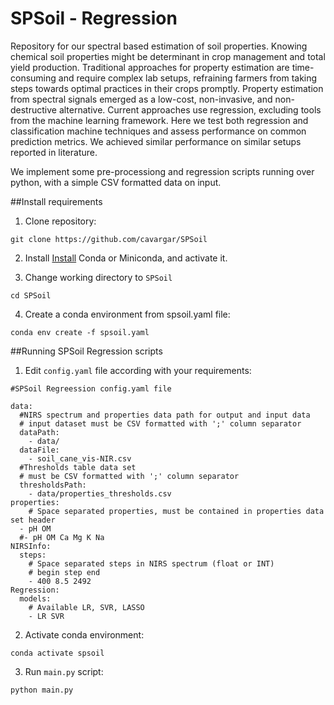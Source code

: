 # SPSoil - Regression
Repository for our spectral based estimation of soil properties.
Knowing chemical soil properties might be determinant in crop management and total yield production. Traditional approaches for property estimation are time-consuming and require complex lab setups, refraining farmers from taking steps towards optimal practices in their crops promptly. Property estimation from spectral signals emerged as a low-cost, non-invasive, and non-destructive alternative. Current approaches use regression, excluding tools from the machine learning framework. Here we test both regression and classification machine techniques and assess performance on common prediction metrics. We achieved similar performance on similar setups reported in literature.

We implement some pre-processiong and regression scripts running over python, with a simple CSV formatted data on input.

##Install requirements

1. Clone repository:

```
git clone https://github.com/cavargar/SPSoil
```

2. Install [Install](https://docs.conda.io/projects/conda/en/latest/user-guide/install/linux.html) Conda or Miniconda, and activate it.

3. Change working directory to `SPSoil`

```
cd SPSoil
```

4. Create a conda environment from spsoil.yaml file:
```
conda env create -f spsoil.yaml
```
##Running SPSoil Regression scripts

1. Edit `config.yaml` file according with your requirements:

```
#SPSoil Regreession config.yaml file

data:
  #NIRS spectrum and properties data path for output and input data
  # input dataset must be CSV formatted with ';' column separator
  dataPath:
    - data/
  dataFile:
    - soil_cane_vis-NIR.csv
  #Thresholds table data set
  # must be CSV formatted with ';' column separator  
  thresholdsPath:
    - data/properties_thresholds.csv
properties:
    # Space separated properties, must be contained in properties data set header
  - pH OM
  #- pH OM Ca Mg K Na
NIRSInfo:
  steps:
    # Space separated steps in NIRS spectrum (float or INT)
    # begin step end
    - 400 8.5 2492
Regression:
  models:
	# Available LR, SVR, LASSO
    - LR SVR

```

2. Activate conda environment:

```
conda activate spsoil
```

3. Run `main.py` script:

```
python main.py
```


